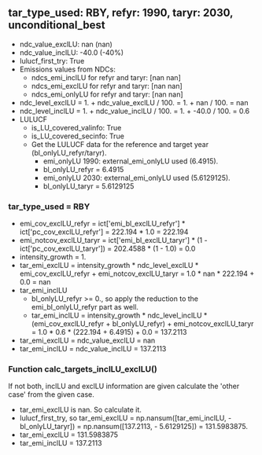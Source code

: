 

## tar_type_used: RBY, refyr: 1990, taryr: 2030, unconditional_best
- ndc_value_exclLU: nan (nan)
- ndc_value_inclLU: -40.0 (-40%)
- lulucf_first_try: True
- Emissions values from NDCs:
  - ndcs_emi_inclLU for refyr and taryr: [nan nan]
  - ndcs_emi_exclLU for refyr and taryr: [nan nan]
  - ndcs_emi_onlyLU for refyr and taryr: [nan nan]
- ndc_level_exclLU = 1. + ndc_value_exclLU / 100. = 1. + nan / 100. = nan
- ndc_level_inclLU = 1. + ndc_value_inclLU / 100. = 1. + -40.0 / 100. = 0.6
- LULUCF
  - is_LU_covered_valinfo: True
  - is_LU_covered_secinfo: True
  - Get the LULUCF data for the reference and target year (bl_onlyLU_refyr/taryr).
    - emi_onlyLU 1990: external_emi_onlyLU used (6.4915).
    - bl_onlyLU_refyr = 6.4915
    - emi_onlyLU 2030: external_emi_onlyLU used (5.6129125).
    - bl_onlyLU_taryr = 5.6129125
### tar_type_used = RBY
- emi_cov_exclLU_refyr = ict['emi_bl_exclLU_refyr'] * ict['pc_cov_exclLU_refyr'] = 222.194 * 1.0 = 222.194
- emi_notcov_exclLU_taryr = ict['emi_bl_exclLU_taryr'] * (1 - ict['pc_cov_exclLU_taryr']) = 202.4588 * (1 - 1.0) = 0.0
- intensity_growth = 1.
- tar_emi_exclLU = intensity_growth * ndc_level_exclLU * emi_cov_exclLU_refyr + emi_notcov_exclLU_taryr = 1.0 * nan * 222.194 + 0.0 = nan
- tar_emi_inclLU
  - bl_onlyLU_refyr >= 0., so apply the reduction to the emi_bl_onlyLU_refyr part as well.
  - tar_emi_inclLU = intensity_growth * ndc_level_inclLU * (emi_cov_exclLU_refyr + bl_onlyLU_refyr) + emi_notcov_exclLU_taryr = 1.0 * 0.6 * (222.194 + 6.4915) + 0.0 = 137.2113
- tar_emi_exclLU = ndc_value_exclLU = nan
- tar_emi_inclLU = ndc_value_inclLU = 137.2113
### Function calc_targets_inclLU_exclLU()
If not both, inclLU and exclLU information are given calculate the 'other case' from the given case.
- tar_emi_exclLU is nan. So calculate it.
- lulucf_first_try, so tar_emi_exclLU = np.nansum([tar_emi_inclLU, -bl_onlyLU_taryr]) = np.nansum([137.2113, - 5.6129125]) = 131.5983875.
- tar_emi_exclLU = 131.5983875
- tar_emi_inclLU = 137.2113